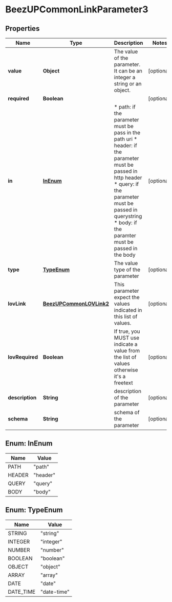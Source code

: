 
# BeezUPCommonLinkParameter3

## Properties
Name | Type | Description | Notes
------------ | ------------- | ------------- | -------------
**value** | **Object** | The value of the parameter. It can be an integer a string or an object. |  [optional]
**required** | **Boolean** |  |  [optional]
**in** | [**InEnum**](#InEnum) | * path: if the parameter must be pass in the path uri * header: if the parameter must be passed in http header * query: if the parameter must be passed in querystring * body: if the paramter must be passed in the body  |  [optional]
**type** | [**TypeEnum**](#TypeEnum) | The value type of the parameter |  [optional]
**lovLink** | [**BeezUPCommonLOVLink2**](BeezUPCommonLOVLink2.md) | This parameter expect the values indicated in this list of values. |  [optional]
**lovRequired** | **Boolean** | If true, you MUST use indicate a value from the list of values otherwise it&#39;s a freetext |  [optional]
**description** | **String** | description of the parameter |  [optional]
**schema** | **String** | schema of the parameter |  [optional]


<a name="InEnum"></a>
## Enum: InEnum
Name | Value
---- | -----
PATH | &quot;path&quot;
HEADER | &quot;header&quot;
QUERY | &quot;query&quot;
BODY | &quot;body&quot;


<a name="TypeEnum"></a>
## Enum: TypeEnum
Name | Value
---- | -----
STRING | &quot;string&quot;
INTEGER | &quot;integer&quot;
NUMBER | &quot;number&quot;
BOOLEAN | &quot;boolean&quot;
OBJECT | &quot;object&quot;
ARRAY | &quot;array&quot;
DATE | &quot;date&quot;
DATE_TIME | &quot;date-time&quot;



